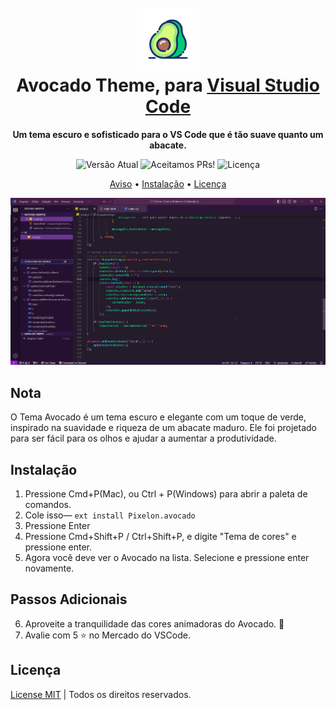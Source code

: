 <h1 align="center">
  <br>
  <img src="./Avocado-Theme-Pixelon-K33.png" alt="Logo do Tema Carambola" width="100">
  <br>
  Avocado Theme, para <a href="https://code.visualstudio.com/">Visual Studio Code</a>
  <br>
</h1>

<p align="center">
  <strong>Um tema escuro e sofisticado para o VS Code que é tão suave quanto um abacate.</strong>
</p>

<p align="center">
  <img src="https://img.shields.io/badge/Versão do Tema-1.0.2-%23DA70D6.svg" alt="Versão Atual" />
  <img src="https://img.shields.io/badge/PRs/Parcerias-Aceitamos-%23DA70D6.svg" alt="Aceitamos PRs!" />
  <img alt="Licença" src="https://img.shields.io/badge/Licença-MIT-%23DA70D6">
</p>

<p align="center">
  <a href="#aviso">Aviso</a> •
  <a href="#instalação">Instalação</a> •
  <a href="#licença">Licença</a>
</p>

<p align="center">
  <img alt="Captura de tela do Tema Carambola para Visual Studio Code" src="./ScreenAvocadoTheme-PixelonK33.png">
</p>


## Nota

O Tema Avocado é um tema escuro e elegante com um toque de verde, inspirado na suavidade e riqueza de um abacate maduro. Ele foi projetado para ser fácil para os olhos e ajudar a aumentar a produtividade.

## Instalação

1. Pressione Cmd+P(Mac), ou Ctrl + P(Windows) para abrir a paleta de comandos.
2. Cole isso— `ext install Pixelon.avocado`
3. Pressione Enter
4. Pressione Cmd+Shift+P / Ctrl+Shift+P, e digite "Tema de cores" e pressione enter.
5. Agora você deve ver o Avocado na lista. Selecione e pressione enter novamente.

## Passos Adicionais

6. Aproveite a tranquilidade das cores animadoras do Avocado. 🥑
7. Avalie com 5 ⭐ no Mercado do VSCode.

## Licença

[License MIT](./LICENSE.md) | Todos os direitos reservados.
